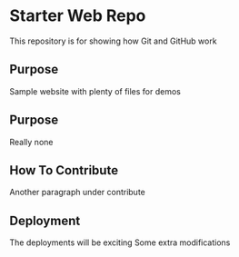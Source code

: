 # Starter Web Repo

This repository is for showing how Git and GitHub work

## Purpose

Sample website with plenty of files for demos

## Purpose

Really none

## How To Contribute

Another paragraph under contribute

## Deployment

The deployments will be exciting
Some extra modifications